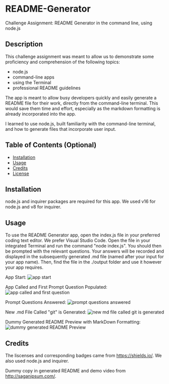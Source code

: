 # README-Generator

Challenge Assignment: README Generator in the command line, using node.js

## Description

This challenge assignment was meant to allow us to demonstrate some proficiency and comprehension of the following topics: 
- node.js
- command-line apps
- using the Terminal
- professional README guidelines

The app is meant to allow busy developers quickly and easily generate a README file for their work, directly from the command-line terminal.  This would save them time and effort, especially as the markdown formatting is already incorporated into the app.  

I learned to use node.js, built familiarity with the command-line terminal, and how to generate files that incorporate user input.  

## Table of Contents (Optional)

- [Installation](#installation)
- [Usage](#usage)
- [Credits](#credits)
- [License](#license)

## Installation

node.js and inquirer packages are required for this app.  We used v16 for node.js and v8 for inquirer.

## Usage

To use the README Generator app, open the index.js file in your preferred coding text editor. We prefer Visual Studio Code.  Open the file in your integrated Terminal and run the command "node index.js".  You should then be prompted with the relevant questions.  Your answers will be recorded and displayed in the subsequently generated .md file (named after your input for your app name).  Then, find the file in the ./output folder and use it however your app requires. 

App Start: 
![app start](https://user-images.githubusercontent.com/28368622/179852622-55b6134e-fa8e-4229-b551-e0e7371e7930.png)

App Called and First Prompt Question Populated:
![app called and first question](https://user-images.githubusercontent.com/28368622/179852691-04671ae1-f462-4606-a403-85312c627286.png)

Prompt Questions Answered: 
![prompt questions answered](https://user-images.githubusercontent.com/28368622/179852722-06a8f5d2-d0c9-4a80-9eee-77a309b4e5a3.png)

New .md File Called "git" is Generated: 
![new md file called git is generated](https://user-images.githubusercontent.com/28368622/179852785-f14530d5-7c5f-473f-afeb-3dffd86c14fc.png)

Dummy Generated README Preview with MarkDown Formatting: 
![dummy generated README Preview ](https://user-images.githubusercontent.com/28368622/179852840-2ea43865-1a06-4e4e-81dd-3433d9d421c1.png)

## Credits

The liscenses and corresponding badges came from <https://shields.io/>. 
We also used node.js and inquirer.

Dummy copy in generated README and demo video from <http://saganipsum.com/>.
